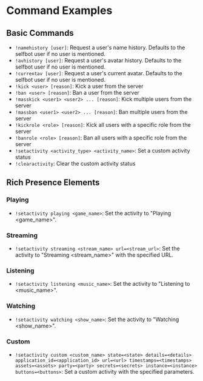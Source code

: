 # Command Examples

## Basic Commands

- `!namehistory [user]`: Request a user's name history. Defaults to the selfbot user if no user is mentioned.
- `!avhistory [user]`: Request a user's avatar history. Defaults to the selfbot user if no user is mentioned.
- `!currentav [user]`: Request a user's current avatar. Defaults to the selfbot user if no user is mentioned.
- `!kick <user> [reason]`: Kick a user from the server
- `!ban <user> [reason]`: Ban a user from the server
- `!masskick <user1> <user2> ... [reason]`: Kick multiple users from the server
- `!massban <user1> <user2> ... [reason]`: Ban multiple users from the server
- `!kickrole <role> [reason]`: Kick all users with a specific role from the server
- `!banrole <role> [reason]`: Ban all users with a specific role from the server
- `!setactivity <activity_type> <activity_name>`: Set a custom activity status
- `!clearactivity`: Clear the custom activity status

## Rich Presence Elements

### Playing

- `!setactivity playing <game_name>`: Set the activity to "Playing <game_name>".

### Streaming

- `!setactivity streaming <stream_name> url=<stream_url>`: Set the activity to "Streaming <stream_name>" with the specified URL.

### Listening

- `!setactivity listening <music_name>`: Set the activity to "Listening to <music_name>".

### Watching

- `!setactivity watching <show_name>`: Set the activity to "Watching <show_name>".

### Custom

- `!setactivity custom <custom_name> state=<state> details=<details> application_id=<application_id> url=<url> timestamps=<timestamps> assets=<assets> party=<party> secrets=<secrets> instance=<instance> buttons=<buttons>`: Set a custom activity with the specified parameters.
